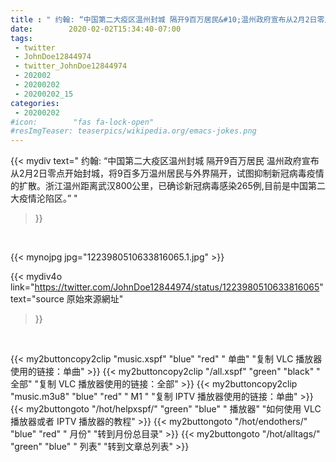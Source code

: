 ```yaml
---
title : " 约翰: “中国第二大疫区温州封城 隔开9百万居民&#10;温州政府宣布从2月2日零点开始封城，将9百多万温州居民与外界隔开，试图抑制新冠病毒疫情的扩散。浙江温州距离武汉800公里，已确诊新冠病毒感染265例,目前是中国第二大疫情沦陷区。”  "
date:        2020-02-02T15:34:40-07:00
tags:
 - twitter
 - JohnDoe12844974
 - twitter_JohnDoe12844974
 - 202002
 - 20200202
 - 20200202_15
categories:
 - 20200202
#icon:        "fas fa-lock-open"
#resImgTeaser: teaserpics/wikipedia.org/emacs-jokes.png
---
```


{{< mydiv text=" 约翰: “中国第二大疫区温州封城 隔开9百万居民&#10;温州政府宣布从2月2日零点开始封城，将9百多万温州居民与外界隔开，试图抑制新冠病毒疫情的扩散。浙江温州距离武汉800公里，已确诊新冠病毒感染265例,目前是中国第二大疫情沦陷区。”  "
>}}
<br>


 {{< mynojpg jpg="1223980510633816065.1.jpg" >}}<br> 



{{< mydiv4o link="https://twitter.com/JohnDoe12844974/status/1223980510633816065"
text="source 原始來源網址"
>}}


<br>



{{< my2buttoncopy2clip "music.xspf"        "blue"   "red"    " 单曲"  "复制 VLC 播放器使用的链接：单曲" >}} {{< my2buttoncopy2clip "/all.xspf"         "green"  "black"  " 全部"  "复制 VLC 播放器使用的链接：全部" >}} {{< my2buttoncopy2clip "music.m3u8"        "blue"   "red"    " M1 "    "复制 IPTV 播放器使用的链接：单曲" >}} {{< my2buttongoto      "/hot/helpxspf/"    "green"  "blue"   " 播放器" "如何使用 VLC 播放器或者 IPTV 播放器的教程" >}} {{< my2buttongoto      "/hot/endothers/"   "blue"   "red"    " 月份"   "转到月份总目录" >}} {{< my2buttongoto      "/hot/alltags/"     "green"  "blue"   " 列表"   "转到文章总列表" >}} 
